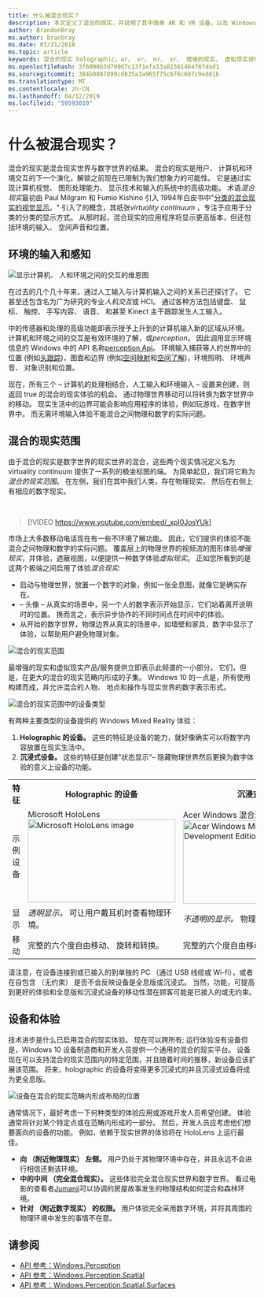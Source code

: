 ```yaml
---
title: 什么被混合现实？
description: 本文定义了混合的现实，并说明了其中简单 AR 和 VR 设备，以及 Windows Mixed Reality 设备，如 Microsoft HoloLens 和 Windows Mixed Reality 沉浸式耳机，坐下来的混合的现实范畴。
author: BrandonBray
ms.author: branbray
ms.date: 03/21/2018
ms.topic: article
keywords: 混合的现实 holographic，ar、 vr、 mr、 xr、 增强的现实、 虚拟现实说明
ms.openlocfilehash: 3f6000b3d700d7c13f1efa13a81561464f8fdad1
ms.sourcegitcommit: 384b0087899cd835a3a965f75c6f6c607c9edd1b
ms.translationtype: MT
ms.contentlocale: zh-CN
ms.lasthandoff: 04/12/2019
ms.locfileid: "59593010"
---
```

# <a name="what-is-mixed-reality"></a>什么被混合现实？

混合的现实是混合现实世界与数字世界的结果。 混合的现实是用户、 计算机和环境交互的下一个演化，解锁之前现在已限制为我们想象力的可能性。 它是通过实现计算机视觉、 图形处理能力、 显示技术和输入的系统中的高级功能。 术语*混合现实*最初由 Paul Milgram 和 Fumio Kishino 引入 1994年白皮书中"[分类的混合现实的视觉显示](http://etclab.mie.utoronto.ca/people/paul_dir/IEICE94/ieice.html)。" 引入了的概念，其纸张*virtuality continuum* ，专注于应用于分类的分类的显示方式。 从那时起，混合现实的应用程序将显示更高版本，但还包括环境的输入、 空间声音和位置。

## <a name="environmental-input-and-perception"></a>环境的输入和感知

![显示计算机、 人和环境之间的交互的维恩图](images/mixed-reality-venn-diagram-300px.png)<br> 

在过去的几个几十年来，通过人工输入与计算机输入之间的关系已还探讨了。 它甚至还包含名为广为研究的专业*人机交互*或 HCI。 通过各种方法包括键盘、 鼠标、 触控、 手写内容、 语音、 和甚至 Kinect 主干跟踪发生人工输入。

中的传感器和处理的高级功能即表示授予上升到的计算机输入新的区域从环境。 计算机和环境之间的交互是有效环境的了解，或*perception*。 因此调用显示环境信息的 Windows 中的 API 名称[perception Api](https://docs.microsoft.com/uwp/api/Windows.Perception)。 环境输入捕获等人的世界中的位置 (例如[头跟踪](coordinate-systems.md))，图面和边界 (例如[空间映射](spatial-mapping.md)和[空间了解](case-study-expanding-the-spatial-mapping-capabilities-of-hololens.md))，环境照明、 环境声音、 对象识别和位置。

现在，所有三个 – 计算机的处理相结合，人工输入和环境输入 – 设置来创建，则返回 true 的混合的现实体验的机会。 通过物理世界移动可以将转换为数字世界中的移动。 现实生活中的边界可能会影响应用程序的体验，例如玩游戏，在数字世界中。 而无需环境输入体验不能混合之间物理和数字的实际问题。

## <a name="the-mixed-reality-spectrum"></a>混合的现实范围

由于混合的现实是数字世界的现实世界的混合，这些两个现实情况定义名为 virtuality continuum 提供了一系列的极坐标图的端。 为简单起见，我们将它称为*混合的现实范围*。 在左侧，我们在其中我们人类，存在物理现实。 然后在右侧上有相应的数字现实。

<br>

>[!VIDEO https://www.youtube.com/embed/_xpI0JosYUk]

市场上大多数移动电话现在有一些不环境了解功能。 因此，它们提供的体验不能混合之间物理和数字的实际问题。 覆盖层上的物理世界的视频流的图形体验*增强现实*，并体验，遮蔽视图，以便提供一种数字体验*虚拟现实*。 正如您所看到的是这两个极端之间启用了体验*混合现实*:
* 启动与物理世界，放置一个数字的对象，例如一张全息图，就像它是确实存在。
* – 头像 – 从真实的场景中，另一个人的数字表示开始显示，它们站着离开说明时的位置。 换而言之，表示异步协作的不同时间点在时间中的体验。
* 从开始的数字世界，物理边界从真实的场景中，如墙壁和家具，数字中显示了体验，以帮助用户避免物理对象。

![混合的现实范围](images/mixed-reality-spectrum-550px.png)

最增强的现实和虚拟现实产品/服务提供立即表示此频谱的一小部分。 它们，但是，在更大的混合的现实范畴内形成的子集。 Windows 10 的一点是，所有使用构建而成，并允许混合的人物、 地点和操作与现实世界的数字表示形式。

![混合的现实范围中的设备类型](images/mixed-reality-spectrum-device-types-550px.png)

有两种主要类型的设备提供的 Windows Mixed Reality 体验：
1. **Holographic 的设备。** 这些的特征是设备的能力，就好像确实可以将数字内容放置在现实生活中。
2. **沉浸式设备。** 这些的特征是创建"状态显示"– 隐藏物理世界然后更换为数字体验的意义上设备的功能。

<table>
<tr>
<th width="20%"> 特征</th><th width="40%"> Holographic 的设备</th><th width="40%"> 沉浸式设备</th>
</tr><tr>
<td> 示例设备</td><td> Microsoft HoloLens<br /> <img alt="Microsoft HoloLens image" width="300" height="169" src="images/mshololens-hero1-whitbg-rgb-300px.png" /></td><td> Acer Windows 混合现实开发版<br /> <img alt="Acer Windows Mixed Reality Development Edition image" width="300" height="169" src="images/acer-windows-mixed-reality-development-edition-headset-300px.jpg" /></td>
</tr><tr>
<td> 显示</td><td> <i>透明显示。</i> 可让用户戴耳机时查看物理环境。</td><td> <i>不透明的显示。</i> 物理环境时戴耳机的块。</td>
</tr><tr>
<td> 移动</td><td> 完整的六个度自由移动、 旋转和转换。</td><td> 完整的六个度自由移动、 旋转和转换。</td>
</tr>
</table>

请注意，在设备连接到或已接入的到单独的 PC （通过 USB 线缆或 Wi-fi），或者在自包含 （无约束） 是否不会反映设备是全息版或沉浸式。 当然，功能，可提高到更好的体验和全息版和沉浸式设备的移动性潜在顾客可能是已接入的或无约束。

## <a name="devices-and-experiences"></a>设备和体验

技术进步是什么已启用混合的现实体验。 现在可以跨所有; 运行体验没有设备但是，Windows 10 设备制造商和开发人员提供一个通用的混合的现实平台。 设备现在可以支持混合的现实范围内的特定范围，并且随着时间的推移，新设备应该扩展该范围。 将来，holographic 的设备将变得更多沉浸式的并且沉浸式设备将成为更全息版。

![设备在混合的现实范畴内形成布局的位置](images/mixed-reality-spectrum-device-placement-550px.png)

通常情况下，最好考虑一下何种类型的体验应用或游戏开发人员希望创建。 体验通常将针对某个特定点或在范畴内形成的一部分。 然后，开发人员应考虑他们想要面向的设备的功能。 例如，依赖于现实世界的体验将在 HoloLens 上运行最佳。
* **向 （附近物理现实） 左侧。** 用户仍处于其物理环境中存在，并且永远不会进行相信还剩该环境。
* **中的中间 （完全混合现实）。** 这些体验完全混合现实世界和数字世界。 看过电影的查看者[Jumanji](https://en.wikipedia.org/wiki/Jumanji)可以协调的房屋故事发生的物理结构如何混合和森林环境。
* **针对 （附近数字现实） 的权限。** 用户体验完全采用数字环境，并将其周围的物理环境中发生的事情不在意。


## <a name="see-also"></a>请参阅
* [API 参考：Windows.Perception](https://docs.microsoft.com/uwp/api/Windows.Perception)
* [API 参考：Windows.Perception.Spatial](https://docs.microsoft.com/uwp/api/Windows.Perception.Spatial)
* [API 参考：Windows.Perception.Spatial.Surfaces](https://docs.microsoft.com/uwp/api/Windows.Perception.Spatial.Surfaces)
